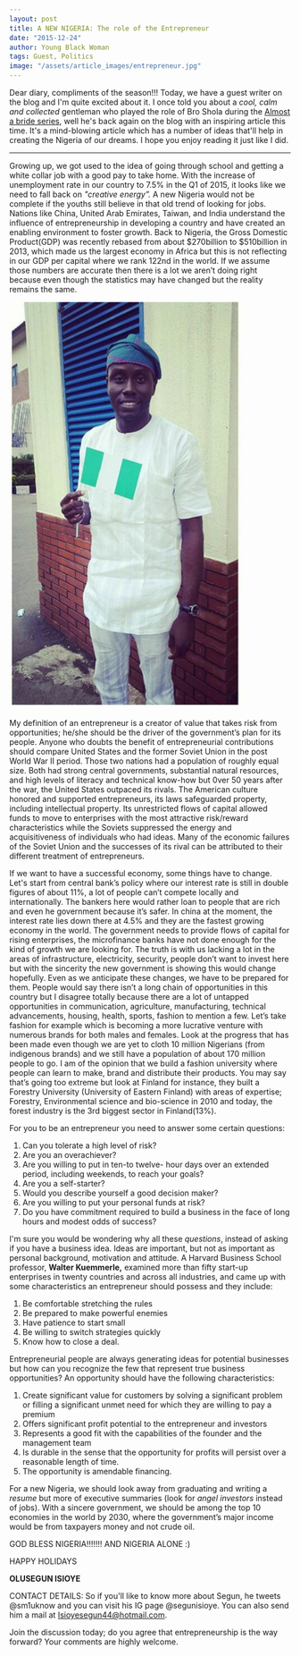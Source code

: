 ```yaml
---
layout: post
title: A NEW NIGERIA: The role of the Entrepreneur
date: "2015-12-24"
author: Young Black Woman
tags: Guest, Politics
image: "/assets/article_images/entrepreneur.jpg"
---
```


Dear diary, compliments of the season!!! Today, we have a guest writer on the blog and I'm quite excited about it. I once told you about a *cool, calm and collected* gentleman who played the role of Bro Shola during the [Almost a bride series](http://thediaryofayoungblackwoman.com/2014/11/17/almost-a-bride-behind-scenes_17.html), well he's back again on the blog with an inspiring article this time. It's a mind-blowing article which has a number of ideas that'll help in creating the Nigeria of our dreams. I hope you enjoy reading it just like I did.

********************************************************************************

Growing up, we got used to the idea of going through school and getting a white collar job with a good pay to take home. With the increase of unemployment rate in our country to 7.5% in the Q1 of 2015, it looks like we need to fall back on *"creative energy”.* A new Nigeria would not be complete if the youths still believe in that old trend of looking for jobs. Nations like China, United Arab Emirates, Taiwan, and India understand the influence of entrepreneurship in developing a country and have created an enabling environment to foster growth. Back to Nigeria, the Gross Domestic Product(GDP) was recently rebased from about $270billion to $510billion in 2013, which made us the largest economy in Africa but this is not reflecting in our GDP per capital where we rank 122nd in the world. If we assume those numbers are accurate then there is a lot we aren’t doing right because even though the statistics may have changed but the reality remains the same.

![Patriotic Segun](/assets/article_images/segun.jpg)

My definition of an entrepreneur is a creator of value that takes risk from opportunities; he/she should be the driver of the government’s plan for its people. Anyone who doubts the benefit of entrepreneurial contributions should compare United States and the former Soviet Union in the post World War II period. Those two nations had a population of roughly equal size. Both had strong central governments, substantial natural resources, and high levels of literacy and technical know-how but 0ver 50 years after the war, the United States outpaced its rivals. The American culture honored and supported entrepreneurs, its laws safeguarded property, including intellectual property. Its unrestricted flows of capital allowed funds to move to enterprises with the most attractive risk/reward characteristics while the Soviets suppressed the energy and acquisitiveness of individuals who had ideas. Many of the economic failures of the Soviet Union and the successes of its rival can be attributed to their different treatment of entrepreneurs.

If we want to have a successful economy,  some things have to change. Let's start from central bank’s policy where our interest rate is still in double figures of about 11%, a lot of people can’t compete locally and internationally. The bankers here would rather loan to people that are rich and even he government because it’s safer. In china at the moment, the interest rate lies down there at 4.5% and they are the fastest growing economy in the world. The government needs to provide flows of capital for rising enterprises, the microfinance banks have not done enough for the kind of growth we are looking for. The truth is with us lacking a lot in the areas of infrastructure, electricity, security, people don’t want to invest here but with the sincerity the new government is showing this would change hopefully. Even as we anticipate these changes, we have to be prepared for them. People would say there isn’t a long chain of opportunities in this country but I disagree totally because there are a lot of untapped opportunities in communication, agriculture, manufacturing, technical advancements, housing, health, sports, fashion to mention a few. Let’s take fashion for example which is becoming a more lucrative venture with numerous brands for both males and females. Look at the progress that has been made even though we are yet to cloth 10 million Nigerians (from indigenous brands) and we still have a population of about 170 million people to go. I am of the opinion that we build a fashion university where people can learn to make, brand and distribute their products. You may say that’s going too extreme but look at Finland for instance, they built a Forestry University (University of Eastern Finland) with areas of expertise; Forestry, Environmental science and bio-science in 2010 and today, the forest industry is the 3rd biggest sector in Finland(13%).

For you to be an entrepreneur you need to answer some certain questions:
1.	Can you tolerate a high level of risk?
2.	Are you an overachiever?
3.	Are you willing to put in ten-to twelve- hour days over an extended period, including weekends, to reach your goals?
4.	Are you a self-starter?
5.	Would you describe yourself a good decision maker?
6.	Are you willing to put your personal funds at risk?
7.	Do you have commitment required to build a business in the face of long hours and modest odds of success?

I'm sure you would be wondering why all these *questions*, instead of asking if you have a business idea. Ideas are important, but not as important as personal background, motivation and attitude. A Harvard Business School professor, **Walter Kuemmerle,** examined more than fifty start-up enterprises in twenty countries and across all industries, and came up with some characteristics an entrepreneur should possess and they include:
1.	Be comfortable stretching the rules
2.	Be prepared to make powerful enemies
3.	Have patience to start small
4.	Be willing to switch strategies quickly
5.	Know how to close a deal.

Entrepreneurial people are always generating ideas for potential businesses but how can you recognize the few that represent true business opportunities? An opportunity should have the following characteristics:
1.	Create significant value for customers by solving a significant problem or filling a significant unmet need for which they are willing to pay a premium
2.	Offers significant profit potential to the entrepreneur and investors
3.	Represents  a good fit with the capabilities of the founder and the management team
4.	Is durable in the sense that the opportunity for profits will persist over a reasonable length of time.
5.	The opportunity is amendable financing.

For a new Nigeria, we should look away from graduating and writing a *resume* but more of executive summaries (look for *angel investors* instead of jobs). With a sincere government, we should be among the top 10 economies in the world by 2030, where the government’s major income would be from taxpayers money and not crude oil.

GOD BLESS NIGERIA!!!!!!! AND NIGERIA ALONE :)

HAPPY HOLIDAYS

**OLUSEGUN ISIOYE**


CONTACT DETAILS: So if you'll like to know more about Segun, he tweets @sm1uknow and you can visit his IG page @segunisioye. You can also send him a mail at Isioyesegun44@hotmail.com.

Join the discussion today; do you agree that entrepreneurship is the way forward? Your comments are highly welcome.
